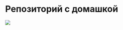# Репозиторий с домашкой
![](https://vkclub.su/_data/stickers/lightpoppy/sticker_vk_lightpoppy_011.png)
